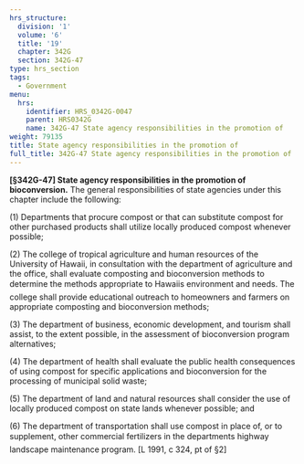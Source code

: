 ```yaml
---
hrs_structure:
  division: '1'
  volume: '6'
  title: '19'
  chapter: 342G
  section: 342G-47
type: hrs_section
tags:
  - Government
menu:
  hrs:
    identifier: HRS_0342G-0047
    parent: HRS0342G
    name: 342G-47 State agency responsibilities in the promotion of
weight: 79135
title: State agency responsibilities in the promotion of
full_title: 342G-47 State agency responsibilities in the promotion of
---
```

**[§342G-47] State agency responsibilities in the promotion of** **bioconversion.** The general responsibilities of state agencies under this chapter include the following:

(1) Departments that procure compost or that can substitute compost for other purchased products shall utilize locally produced compost whenever possible;

(2) The college of tropical agriculture and human resources of the University of Hawaii, in consultation with the department of agriculture and the office, shall evaluate composting and bioconversion methods to determine the methods appropriate to Hawaiis environment and needs. The college shall provide educational outreach to homeowners and farmers on appropriate composting and bioconversion methods;

(3) The department of business, economic development, and tourism shall assist, to the extent possible, in the assessment of bioconversion program alternatives;

(4) The department of health shall evaluate the public health consequences of using compost for specific applications and bioconversion for the processing of municipal solid waste;

(5) The department of land and natural resources shall consider the use of locally produced compost on state lands whenever possible; and

(6) The department of transportation shall use compost in place of, or to supplement, other commercial fertilizers in the departments highway landscape maintenance program. [L 1991, c 324, pt of §2]